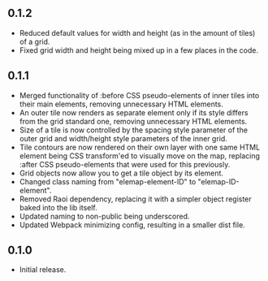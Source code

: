 ## 0.1.2

- Reduced default values for width and height (as in the amount of tiles) of a grid.
- Fixed grid width and height being mixed up in a few places in the code.

## 0.1.1

- Merged functionality of :before CSS pseudo-elements of inner tiles into their main elements, removing unnecessary HTML elements.
- An outer tile now renders as separate element only if its style differs from the grid standard one, removing unnecessary HTML elements.
- Size of a tile is now controlled by the spacing style parameter of the outer grid and width/height style parameters of the inner grid.
- Tile contours are now rendered on their own layer with one same HTML element being CSS transform'ed to visually move on the map, replacing :after CSS pseudo-elements that were used for this previously.
- Grid objects now allow you to get a tile object by its element.
- Changed class naming from "elemap-element-ID" to "elemap-ID-element".
- Removed Raoi dependency, replacing it with a simpler object register baked into the lib itself.
- Updated naming to non-public being underscored.
- Updated Webpack minimizing config, resulting in a smaller dist file.

## 0.1.0

- Initial release.